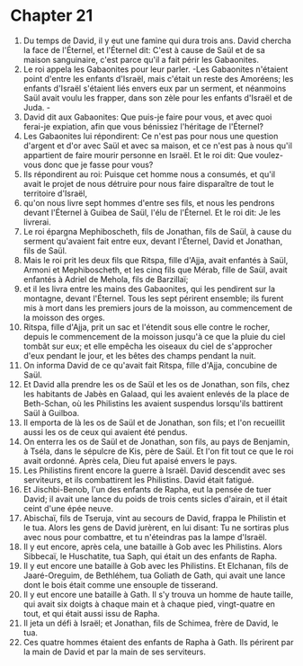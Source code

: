 # Chapter 21

1. Du temps de David, il y eut une famine qui dura trois ans. David chercha la face de l'Éternel, et l'Éternel dit: C'est à cause de Saül et de sa maison sanguinaire, c'est parce qu'il a fait périr les Gabaonites.
2. Le roi appela les Gabaonites pour leur parler. -Les Gabaonites n'étaient point d'entre les enfants d'Israël, mais c'était un reste des Amoréens; les enfants d'Israël s'étaient liés envers eux par un serment, et néanmoins Saül avait voulu les frapper, dans son zèle pour les enfants d'Israël et de Juda. -
3. David dit aux Gabaonites: Que puis-je faire pour vous, et avec quoi ferai-je expiation, afin que vous bénissiez l'héritage de l'Éternel?
4. Les Gabaonites lui répondirent: Ce n'est pas pour nous une question d'argent et d'or avec Saül et avec sa maison, et ce n'est pas à nous qu'il appartient de faire mourir personne en Israël. Et le roi dit: Que voulez-vous donc que je fasse pour vous?
5. Ils répondirent au roi: Puisque cet homme nous a consumés, et qu'il avait le projet de nous détruire pour nous faire disparaître de tout le territoire d'Israël,
6. qu'on nous livre sept hommes d'entre ses fils, et nous les pendrons devant l'Éternel à Guibea de Saül, l'élu de l'Éternel. Et le roi dit: Je les livrerai.
7. Le roi épargna Mephiboscheth, fils de Jonathan, fils de Saül, à cause du serment qu'avaient fait entre eux, devant l'Éternel, David et Jonathan, fils de Saül.
8. Mais le roi prit les deux fils que Ritspa, fille d'Ajja, avait enfantés à Saül, Armoni et Mephiboscheth, et les cinq fils que Mérab, fille de Saül, avait enfantés à Adriel de Mehola, fils de Barzillaï;
9. et il les livra entre les mains des Gabaonites, qui les pendirent sur la montagne, devant l'Éternel. Tous les sept périrent ensemble; ils furent mis à mort dans les premiers jours de la moisson, au commencement de la moisson des orges.
10. Ritspa, fille d'Ajja, prit un sac et l'étendit sous elle contre le rocher, depuis le commencement de la moisson jusqu'à ce que la pluie du ciel tombât sur eux; et elle empêcha les oiseaux du ciel de s'approcher d'eux pendant le jour, et les bêtes des champs pendant la nuit.
11. On informa David de ce qu'avait fait Ritspa, fille d'Ajja, concubine de Saül.
12. Et David alla prendre les os de Saül et les os de Jonathan, son fils, chez les habitants de Jabès en Galaad, qui les avaient enlevés de la place de Beth-Schan, où les Philistins les avaient suspendus lorsqu'ils battirent Saül à Guilboa.
13. Il emporta de là les os de Saül et de Jonathan, son fils; et l'on recueillit aussi les os de ceux qui avaient été pendus.
14. On enterra les os de Saül et de Jonathan, son fils, au pays de Benjamin, à Tséla, dans le sépulcre de Kis, père de Saül. Et l'on fit tout ce que le roi avait ordonné. Après cela, Dieu fut apaisé envers le pays.
15. Les Philistins firent encore la guerre à Israël. David descendit avec ses serviteurs, et ils combattirent les Philistins. David était fatigué.
16. Et Jischbi-Benob, l'un des enfants de Rapha, eut la pensée de tuer David; il avait une lance du poids de trois cents sicles d'airain, et il était ceint d'une épée neuve.
17. Abischaï, fils de Tseruja, vint au secours de David, frappa le Philistin et le tua. Alors les gens de David jurèrent, en lui disant: Tu ne sortiras plus avec nous pour combattre, et tu n'éteindras pas la lampe d'Israël.
18. Il y eut encore, après cela, une bataille à Gob avec les Philistins. Alors Sibbecaï, le Huschatite, tua Saph, qui était un des enfants de Rapha.
19. Il y eut encore une bataille à Gob avec les Philistins. Et Elchanan, fils de Jaaré-Oreguim, de Bethléhem, tua Goliath de Gath, qui avait une lance dont le bois était comme une ensouple de tisserand.
20. Il y eut encore une bataille à Gath. Il s'y trouva un homme de haute taille, qui avait six doigts à chaque main et à chaque pied, vingt-quatre en tout, et qui était aussi issu de Rapha.
21. Il jeta un défi à Israël; et Jonathan, fils de Schimea, frère de David, le tua.
22. Ces quatre hommes étaient des enfants de Rapha à Gath. Ils périrent par la main de David et par la main de ses serviteurs.

